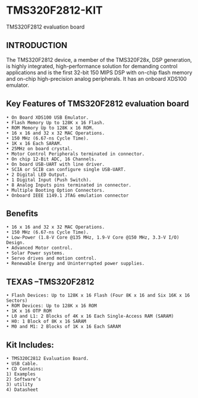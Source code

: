 # TMS320F2812-KIT
TMS320F2812 evaluation board
## INTRODUCTION 
The TMS320F2812 device, a member of the TMS320F28x, DSP generation, is highly integrated, high-performance solution for demanding control applications and is the first 32-bit 150 MIPS DSP with on-chip flash memory and on-chip high-precision analog peripherals. It has an onboard XDS100 emulator.
## Key Features of TMS320F2812 evaluation board
    • On Board XDS100 USB Emulator.
    • Flash Memory Up to 128K x 16 Flash.
    • ROM Memory Up to 128K x 16 ROM.
    • 16 x 16 and 32 x 32 MAC Operations.
    • 150 MHz (6.67-ns Cycle Time).
    • 1K x 16 Each SARAM.
    • 25MHz on board crystal.
    • Motor Control Peripherals terminated in connector.
    • On chip 12-Bit ADC, 16 Channels.
    • On board USB-UART with line driver.
    • SCIA or SCIB can configure single USB-UART.
    • 2 Digital LED Output.
    • 1 Digital Input (Push Switch).
    • 8 Analog Inputs pins terminated in connector.
    • Multiple Booting Option Connectors.
    • Onboard IEEE 1149.1 JTAG emulation connector
  ## Benefits
    • 16 x 16 and 32 x 32 MAC Operations.
    • 150 MHz (6.67-ns Cycle Time).
    • Low-Power (1.8-V Core @135 MHz, 1.9-V Core @150 MHz, 3.3-V I/O) Design.
    • Advanced Motor control.
    • Solar Power systems.
    • Servo drives and motion control.
    • Renewable Energy and Uninterrupted power supplies.
  ## TEXAS –TMS320F2812
    • Flash Devices: Up to 128K x 16 Flash (Four 8K x 16 and Six 16K x 16 Sectors)
    • ROM Devices: Up to 128K x 16 ROM
    • 1K x 16 OTP ROM
    • L0 and L1: 2 Blocks of 4K x 16 Each Single-Access RAM (SARAM)
    • H0: 1 Block of 8K x 16 SARAM
    • M0 and M1: 2 Blocks of 1K x 16 Each SARAM
  ## Kit Includes:
    • TMS320C2812 Evaluation Board.
    • USB Cable.
    • CD Contains:
    1) Examples
    2) Software’s
    3) utility
    4) Datasheet
